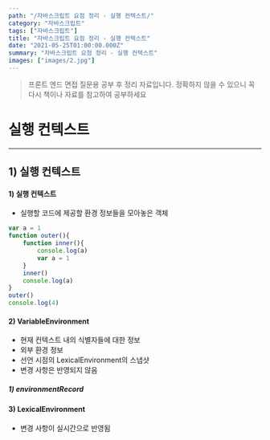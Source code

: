 ```yaml
---
path: "/자바스크립트 요점 정리 - 실행 컨텍스트/"
category: "자바스크립트"
tags: ["자바스크립트"]
title: "자바스크립트 요점 정리 - 실행 컨텍스트"
date: "2021-05-25T01:00:00.000Z"
summary: "자바스크립트 요점 정리 - 실행 컨텍스트"
images: ["images/2.jpg"]
---
```


> 프론트 엔드 면접 질문용 공부 후 정리 자료입니다. 정확하지 않을 수 있으니 꼭 다시 책이나 자료를 참고하여 공부하세요



# 실행 컨텍스트

---

## 1) 실행 컨텍스트

#### 1) 실행 컨텍스트

* 실행할 코드에 제공할 환경 정보들을 모아놓은 객체

```javascript
var a = 1
function outer(){
    function inner(){
        console.log(a)
        var a = 1
    }
    inner()
    console.log(a)
}
outer()
console.log(4)
```



#### 2) VariableEnvironment

* 현재 컨텍스트 내의 식별자들에 대한 정보
* 외부 환경 정보
* 선언 시점의 LexicalEnvironment의 스냅샷
* 변경 사항은 반영되지 않음

##### 1) environmentRecord



#### 3) LexicalEnvironment

* 변경 사항이 실시간으로 반영됨